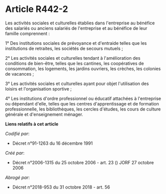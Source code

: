 # Article R442-2

Les activités sociales et culturelles établies dans l'entreprise au bénéfice des salariés ou anciens salariés de l'entreprise
et au bénéfice de leur famille comprennent :

1° Des institutions sociales de prévoyance et d'entraide telles que les institutions de retraites, les sociétés de secours
mutuels ;

2° Les activités sociales et culturelles tendant à l'amélioration des conditions de bien-être, telles que les cantines, les
coopératives de consommation, les logements, les jardins ouvriers, les crèches, les colonies de vacances ;

3° Les activités sociales et culturelles ayant pour objet l'utilisation des loisirs et l'organisation sportive ;

4° Les institutions d'ordre professionnel ou éducatif attachées à l'entreprise ou dépendant d'elle, telles que les centres
d'apprentissage et de formation professionnelle, les bibliothèques, les cercles d'études, les cours de culture générale et
d'enseignement ménager.

**Liens relatifs à cet article**

_Codifié par_:

  - Décret n°91-1263 du 16 décembre 1991

_Créé par_:

  - Décret n°2006-1315 du 25 octobre 2006 - art. 23 () JORF 27 octobre 2006

_Abrogé par_:

  - Décret n°2018-953 du 31 octobre 2018 - art. 56
